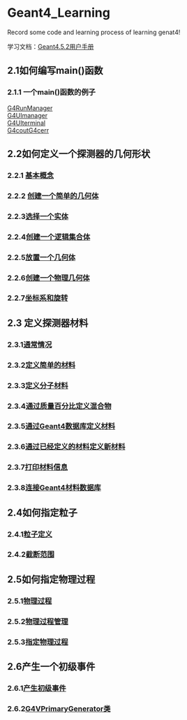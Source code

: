 # Geant4_Learning
Record some code and learning process of learning genat4!

学习文档：[Geant4.5.2用户手册](https://github.com/iuming/Geant4_Learning/blob/main/books/Geant4.5.2%E7%94%A8%E6%88%B7%E6%89%8B%E5%86%8C.pdf)

## 2.1如何编写main()函数
### 2.1.1 一个main()函数的例子
[G4RunManager](https://github.com/iuming/Geant4_Learning/blob/main/code/2.1/1_G4RunManagerG4UImanager.cc)                     
[G4UImanager](https://github.com/iuming/Geant4_Learning/blob/main/code/2.1/1_G4RunManagerG4UImanager.cc) 	        
[G4UIterminal](https://github.com/iuming/Geant4_Learning/blob/main/code/2.1/2_G4UIterminal.cc)            
[G4coutG4cerr](https://github.com/iuming/Geant4_Learning/blob/main/code/2.1/3_G4coutG4cerr.cc)         

## 2.2如何定义一个探测器的几何形状
### 2.2.1 [基本概念](https://github.com/iuming/Geant4_Learning/blob/main/code/2.2/1_BasicConcepts.cc)           
### 2.2.2 [创建一个简单的几何体](https://github.com/iuming/Geant4_Learning/blob/main/code/2.2/2_CreateaSimpleVolume.cc)                                  
### 2.2.3[选择一个实体](https://github.com/iuming/Geant4_Learning/blob/main/code/2.2/3_ChooseaSoild.cc)                
### 2.2.4[创建一个逻辑集合体](https://github.com/iuming/Geant4_Learning/blob/main/code/2.2/4_CreateaLogicalVolume.cc)                       
### 2.2.5[放置一个几何体](https://github.com/iuming/Geant4_Learning/blob/main/code/2.2/5_PlaceaVolume.cc)                 
### 2.2.6[创建一个物理几何体](https://github.com/iuming/Geant4_Learning/blob/main/code/2.2/6_CreateaPhysicalVolume.cc)                 
### 2.2.7[坐标系和旋转](https://github.com/iuming/Geant4_Learning/blob/main/code/2.2/7_CoordinateSystemsAndRotations.cc)                    

## 2.3 定义探测器材料
### 2.3.1[通常情况](https://github.com/iuming/Geant4_Learning/blob/main/code/2.3/1_SpecifyDetectorMaterials.cc)                
### 2.3.2[定义简单的材料](https://github.com/iuming/Geant4_Learning/blob/main/code/2.3/2_DefineaSimpleMaterial.cc)               
### 2.3.3[定义分子材料](https://github.com/iuming/Geant4_Learning/blob/main/code/2.3/3_DefineaMolecule.cc)                     
### 2.3.4[通过质量百分比定义混合物](https://github.com/iuming/Geant4_Learning/blob/main/code/2.3/4_DefineaMixtureByFractionalMass.cc)                   
### 2.3.5[通过Geant4数据库定义材料](https://github.com/iuming/Geant4_Learning/blob/main/code/2.3/5_DefineMaterialFromGeant4MaterialDatabase.cc)                   
### 2.3.6[通过已经定义的材料定义新材料](https://github.com/iuming/Geant4_Learning/blob/main/code/2.3/6_DefineaMaterialFromBaseMaterial.cc)                           
### 2.3.7[打印材料信息](https://github.com/iuming/Geant4_Learning/blob/main/code/2.3/7_PrintMaterialInformation.cc)                       
### 2.3.8[连接Geant4材料数据库](https://github.com/iuming/Geant4_Learning/blob/main/code/2.3/8_AccessGeant4MaterialDatabase.cc)                                  

## 2.4如何指定粒子
### 2.4.1[粒子定义](https://github.com/iuming/Geant4_Learning/blob/main/code/2.4/1_SpecifyParticles.cc)                                
### 2.4.2[截断范围](https://github.com/iuming/Geant4_Learning/blob/main/code/2.4/2_RangeCuts.cc)                   

## 2.5如何指定物理过程
### 2.5.1[物理过程](https://github.com/iuming/Geant4_Learning/blob/main/code/2.5/1_PhysicalProcesses.cc)                      
### 2.5.2[物理过程管理](https://github.com/iuming/Geant4_Learning/blob/main/code/2.5/2_ManagerProcesses.cc)                           
### 2.5.3[指定物理过程](https://github.com/iuming/Geant4_Learning/blob/main/code/2.5/3_SpecifyPhysicalProcesses.cc)                              

## 2.6产生一个初级事件
### 2.6.1[产生初级事件](https://github.com/iuming/Geant4_Learning/blob/main/code/2.6/1_GeneratingPrimaryEvents.cc)                        
### 2.6.2[G4VPrimaryGenerator类](https://github.com/iuming/Geant4_Learning/blob/main/code/2.6/2_G4VPrimaryGenerator.cc)                          